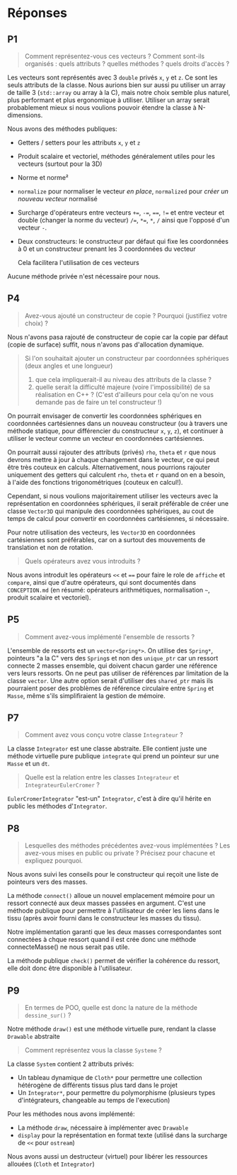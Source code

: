 # Réponses

## P1

> Comment représentez-vous ces vecteurs ? Comment sont-ils organisés : quels attributs ? quelles méthodes ? quels droits d'accès ?

Les vecteurs sont représentés avec 3 `double` privés `x`, `y` et `z`. Ce sont les seuls attributs de la classe.
Nous aurions bien sur aussi pu utiliser un array de taille 3 (`std::array` ou array à la C), mais notre choix semble plus naturel, plus performant et plus ergonomique à utiliser.
Utiliser un array serait probablement mieux si nous voulions pouvoir étendre la classe à N-dimensions.

Nous avons des méthodes publiques:
- Getters / setters pour les attributs `x`, `y` et `z`
- Produit scalaire et vectoriel, méthodes généralement utiles pour les vecteurs (surtout pour la 3D)
- Norme et norme²
- `normalize` pour normaliser le vecteur _en place_, `normalized` pour _créer un nouveau vecteur_ normalisé
- Surcharge d'opérateurs entre vecteurs `+=`, `-=`, `==`, `!=` et entre vecteur et double (changer la norme du vecteur) `/=`, `*=`, `*`, `/` ainsi que l'opposé d'un vecteur `-`.
- Deux constructeurs: le constructeur par défaut qui fixe les coordonnées à 0 et un constructeur prenant les 3 coordonnées du vecteur

  Cela facilitera l'utilisation de ces vecteurs

Aucune méthode privée n'est nécessaire pour nous.

## P4

> 	Avez-vous ajouté un constructeur de copie ? Pourquoi (justifiez votre choix) ?

Nous n'avons pasa rajouté de constructeur de copie car la copie par défaut (copie de surface) suffit, nous n'avons pas d'allocation dynamique.

> Si l'on souhaitait ajouter un constructeur par coordonnées sphériques (deux angles et une longueur)
> 1. que cela impliquerait-il au niveau des attributs de la classe ?
> 2. quelle serait la difficulté majeure (voire l'impossibilité) de sa réalisation en C++ ? (C'est d'ailleurs pour cela qu'on ne vous demande pas de faire un tel constructeur !)

On pourrait envisager de convertir les coordonnées sphériques en coordonnées cartésiennes dans un nouveau constructeur (ou à travers une méthode statique, pour différencier du constructeur `x`, `y`, `z`), et continuer à utiliser le vecteur comme un vecteur en coordonnées cartésiennes.

On pourrait aussi rajouter des attributs (privés) `rho`, `theta` et `r` que nous devrons mettre à jour à chaque changement dans le vecteur, ce qui peut être très couteux en calculs. Alternativement, nous pourrions rajouter uniquement des getters qui calculent `rho`, `theta` et `r` quand on en a besoin, à l'aide des fonctions trigonométriques (couteux en calcul!).

Cependant, si nous voulions majoritairement utiliser les vecteurs avec la représentation en coordonnées sphériques, il serait préférable de créer une classe `Vector3D` qui manipule des coordonnées sphériques, au cout de temps de calcul pour convertir en coordonnées cartésiennes, si nécessaire.

Pour notre utilisation des vecteurs, les `Vector3D` en coordonnées cartésiennes sont préférables, car on a surtout des mouvements de translation et non de rotation.

> Quels opérateurs avez vous introduits ?

Nous avons introduit les opérateurs `<<` et `==` pour faire le role de `affiche` et `compare`, ainsi que d'autre opérateurs, qui sont documentés dans `CONCEPTION.md` (en résumé: opérateurs arithmétiques, normalisation `~`, produit scalaire et vectoriel).

## P5

> Comment avez-vous implémenté l'ensemble de ressorts ?

L'ensemble de ressorts est un `vector<Spring*>`. On utilise des `Spring*`, pointeurs "a la C" vers des `Spring`s et non des `unique_ptr` car un ressort connecte 2 masses ensemble, qui doivent chacun garder une référence vers leurs ressorts. On ne peut pas utiliser de références par limitation de la classe `vector`. Une autre option serait d'utiliser des `shared_ptr` mais ils pourraient poser des problèmes de référence circulaire entre `Spring` et `Masse`, même s'ils simplifiraient la gestion de mémoire.

## P7

> Comment avez vous conçu votre classe `Integrateur` ?

La classe `Integrator` est une classe abstraite. Elle contient juste une méthode virtuelle pure publique `integrate` qui prend un pointeur sur une `Masse` et un `dt`.

> Quelle est la relation entre les classes `Integrateur` et `IntegrateurEulerCromer` ?

`EulerCromerIntegrator` "est-un" `Integrator`, c'est à dire qu'il hérite en public les méthodes d'`Integrator`.

## P8

> Lesquelles des méthodes précédentes avez-vous implémentées ? Les avez-vous mises en public ou private ? Précisez pour chacune et expliquez pourquoi.

Nous avons suivi les conseils pour le constructeur qui reçoit une liste de pointeurs vers des masses.

La méthode `connect()` alloue un nouvel emplacement mémoire pour un ressort connecté aux deux masses passées en argument. C'est une méthode publique pour permettre à l'utilisateur de créer les liens dans le tissu (après avoir fourni dans le constructeur les masses du tissu).

Notre implémentation garanti que les deux masses correspondantes sont connectées à chque ressort quand il est crée donc une méthode connecteMasse() ne nous serait pas utile.

La méthode publique `check()` permet de vérifier la cohérence du ressort, elle doit donc être disponible à l'utilisateur.

## P9

> En termes de POO, quelle est donc la nature de la méthode `dessine_sur()` ? 

Notre méthode `draw()` est une méthode virtuelle pure, rendant la classe `Drawable` abstraite

> Comment représentez vous la classe `Systeme` ?

La classe `System` contient 2 attributs privés:
- Un tableau dynamique de `Cloth*` pour permettre une collection hétérogène de différents tissus plus tard dans le projet
- Un `Integrator*`, pour permettre du polymorphisme (plusieurs types d'intégrateurs, changeable au temps de l'execution)

Pour les méthodes nous avons implémenté:
- La méthode `draw`, nécessaire à implémenter avec `Drawable`
- `display` pour la représentation en format texte (utilisé dans la surcharge de `<<` pour `ostream`)

Nous avons aussi un destructeur (virtuel) pour libérer les ressources allouées (`Cloth` et `Integrator`)
